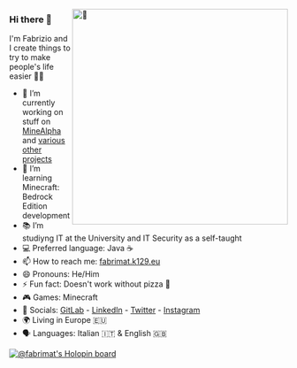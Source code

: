 [<img align="right" width="390" alt="🦑" src="https://raw.githubusercontent.com/gist/Fabrimat/1af57a21bfb1993409d6e68c4dd81b6f/raw/ad01eb09b63f68625a46d496171685920ace9751/github-metrics.svg">](#)
### Hi there 👋

I'm Fabrizio and I create things to try to make people's life easier 🏳️‍🌈

- 🔭 I’m currently working on stuff on [MineAlpha](https://www.minealpha.it/) and [various other projects](https://fabrimat.k129.eu/work/)
- 🌱 I’m learning Minecraft: Bedrock Edition development
- 📚 I’m studiyng IT at the University and IT Security as a self-taught
- 💻 Preferred language: Java ☕
- 📫 How to reach me: [fabrimat.k129.eu](https://fabrimat.k129.eu)
- 😄 Pronouns: He/Him
- ⚡ Fun fact: Doesn't work without pizza 🍕
- 🎮 Games: Minecraft
- 👥 Socials: [GitLab](https://gitlab.com/Fabrimat) - [LinkedIn](https://www.linkedin.com/in/fabriziolarosa/)  - [Twitter](https://twitter.com/Farbymat) - [Instagram](https://www.instagram.com/farbymat/)
- 🌍 Living in Europe 🇪🇺
- 🗣 Languages: Italian 🇮🇹 & English 🇬🇧

[![@fabrimat's Holopin board](https://holopin.io/api/user/board?user=fabrimat)](https://holopin.io/@fabrimat)
